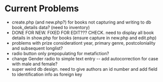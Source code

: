 # Current Problems

- create.php (and new.php?) for books not capturing and writing to db book_details data? (need to inventory)
- DONE FOR NEW. FIXED FOR EDIT??? CHECK. need to display all book details in show.php for books (ensure capture in new.php and edit.php)
- problems with prize considerationt year, primary genre, postcoloniality and subsequent longlist?
- radio button only prepopulating for metafiction?
- change Gender radio to simple text entry -- add autocorrection for case with male and female?
- super weird db design. need to give authors an id number and add field to identification info as foreign key
